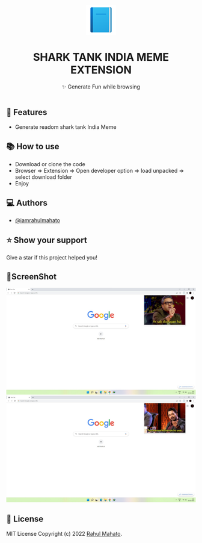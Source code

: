 <p align="center">
 <img alt="Project logo" height="80" src="./static/img/add-readme.png">
</p>
<h1 align="center">SHARK TANK INDIA MEME EXTENSION</h1>

<div align="center">
  ✨ Generate Fun while browsing
</div>
<br>


## 🎯 Features

- Generate readom shark tank India Meme

## 📚️ How to use

- Download or clone the code
- Browser => Extension => Open developer option => load unpacked => select download folder
- Enjoy



## ‎‍💻 Authors

- [@iamrahulmahato](https://github.com/iamrahulmahato)

## ⭐️ Show your support

Give a star if this project helped you!

## 🎉ScreenShot

![screenshot1](./screenshot/Screenshot(1).jpg)
![screenshot2](./screenshot/Screenshot(2).jpg)


## 📃️ License

MIT License Copyright (c) 2022 [Rahul Mahato](https://github.com/iamrahulmahato).